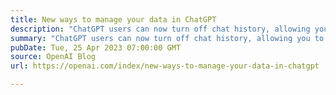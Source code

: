 ```yaml
---
title: New ways to manage your data in ChatGPT
description: "ChatGPT users can now turn off chat history, allowing you to choose which conversations can be used to train our models."
summary: "ChatGPT users can now turn off chat history, allowing you to choose which conversations can be used to train our models."
pubDate: Tue, 25 Apr 2023 07:00:00 GMT
source: OpenAI Blog
url: https://openai.com/index/new-ways-to-manage-your-data-in-chatgpt

---
```


